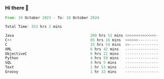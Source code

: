 ### Hi there 👋

<!--
**luoxuanzao/luoxuanzao** is a ✨ _special_ ✨ repository because its `README.md` (this file) appears on your GitHub profile.

Here are some ideas to get you started:

- 🔭 I’m currently working on ...
- 🌱 I’m currently learning ...
- 👯 I’m looking to collaborate on ...
- 🤔 I’m looking for help with ...
- 💬 Ask me about ...
- 📫 How to reach me: ...
- 😄 Pronouns: ...
- ⚡ Fun fact: ...
-->

<!--START_SECTION:waka-->

```rust
From: 19 October 2023 - To: 18 October 2024

Total Time: 353 hrs 2 mins

Java                                   200 hrs 52 mins >>>>>>>>>>>>>>-----------   56.88 %
C++                                    85 hrs 16 mins  >>>>>>-------------------   24.14 %
C                                      33 hrs 54 mins  >>-----------------------   09.60 %
XML                                    6 hrs 42 mins   -------------------------   01.90 %
ObjectiveC                             6 hrs 21 mins   -------------------------   01.80 %
Python                                 4 hrs 59 mins   -------------------------   01.41 %
SQL                                    4 hrs 5 mins    -------------------------   01.16 %
Text                                   1 hr 53 mins    -------------------------   00.53 %
Groovy                                 1 hr 33 mins    -------------------------   00.44 %
```

<!--END_SECTION:waka-->